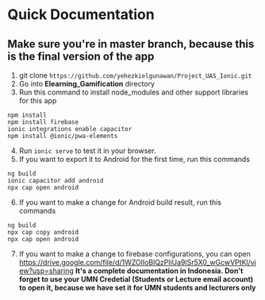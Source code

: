 # Quick Documentation
## Make sure you're in **master** branch, because this is the final version of the app

1. git clone `https://github.com/yehezkielgunawan/Project_UAS_Ionic.git`
2. Go into **Elearning_Gamification** directory
3. Run this command to install node_modules and other support libraries for this app
```
npm install
npm install firebase
ionic integrations enable capacitor
npm install @ionic/pwa-elements
```
4. Run `ionic serve` to test it in your browser.
5. If you want to export it to Android for the first time, run this commands
```
ng build
ionic capacitor add android
npx cap open android
```
6. If you want to make a change for Android build result, run this commands
```
ng build
npx cap copy android
npx cap open android
```
7. If you want to make a change to firebase configurations, you can open https://drive.google.com/file/d/1WZOlIoBlQzPliUa9lSr5X0_wGcwVPtKl/view?usp=sharing **It's a complete documentation in Indonesia. Don't forget to use your UMN Credetial (Students or Lecture email account) to open it, because we have set it for UMN students and lecturers only**